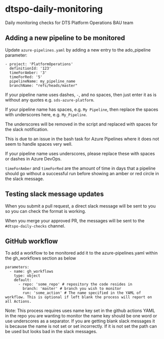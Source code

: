 # dtspo-daily-monitoring
Daily monitoring checks for DTS Platform Operations BAU team

## Adding a new pipeline to be monitored

Update `azure-pipelines.yaml` by adding a new entry to the ado_pipeline parameter:

```
- project: 'PlatformOperations'
  definitionId: '123'
  timeForAmber: '3'
  timeForRed: '5'
  pipelineName: my_pipeline_name
  branchName: "refs/heads/master"
```


If your pipeline name uses dashes, `-`, and no spaces, then just enter it as is without any quotes e.g. `sds-azure-platform`.

If your pipeline name has spaces, e.g. `My Pipeline`, then replace the spaces with underscores here, e.g. `My_Pipeline`.

The underscores will be removed in the script and replaced with spaces for the slack notification.

This is due to an issue in the bash task for Azure Pipelines where it does not seem to handle spaces very well.

If your pipeline name uses underscores, please replace these with spaces or dashes in Azure DevOps.

`timeForAmber` and `timeForRed` are the amount of time in days that a pipeline should go without a successful run before showing an amber or red circle in the slack message.

## Testing slack message updates

When you submit a pull request, a direct slack message will be sent to you so you can check the format is working.

When you merge your approved PR, the messages will be sent to the `#dtspo-daily-checks` channel.

## GitHub workflow


To add a workflow to be monitored add it to the azure-pipelines.yaml within the gh_workflows section as below

```
parameters:
  - name: gh_workflows
    type: object
    default:
      - repo: 'some_repo' # repository the code resides in
        branch: 'master' # branch you wish to monitor
        run: 'some_action' # The name specified in the YAML of workflow. This is optional if left blank the process will report on all Actions. 

```

Note: This process requires uses name key set in the github actions YAML in the repo you are wanting to monitor the name key should be one word or use underscores as a separator. If you are getting blank slack messages it is because 
the name is not set or set incorrectly. If it is not set the path can be used but looks bad in the slack messages.